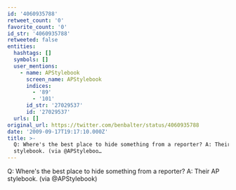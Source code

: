 ```yaml
---
id: '4060935788'
retweet_count: '0'
favorite_count: '0'
id_str: '4060935788'
retweeted: false
entities:
  hashtags: []
  symbols: []
  user_mentions:
    - name: APStylebook
      screen_name: APStylebook
      indices:
        - '89'
        - '101'
      id_str: '27029537'
      id: '27029537'
  urls: []
original_url: https://twitter.com/benbalter/status/4060935788
date: '2009-09-17T19:17:10.000Z'
title: >-
  Q: Where's the best place to hide something from a reporter? A: Their AP
  stylebook. (via @APStyleboo…
---
```


Q: Where's the best place to hide something from a reporter? A: Their AP stylebook. (via @APStylebook)